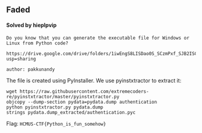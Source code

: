 ## Faded

#### Solved by hieplpvip

```
Do you know that you can generate the executable file for Windows or Linux from Python code?

https://drive.google.com/drive/folders/1iwEngS8LISDao0S_SCzmPxf_SJB2ISCe?usp=sharing

author: pakkunandy
```

The file is created using PyInstaller. We use pyinstxtractor to extract it:

```shell
wget https://raw.githubusercontent.com/extremecoders-re/pyinstxtractor/master/pyinstxtractor.py
objcopy --dump-section pydata=pydata.dump authentication
python pyinstxtractor.py pydata.dump
strings pydata.dump_extracted/authentication.pyc
```

Flag: `HCMUS-CTF{Python_is_fun_somehow}`
